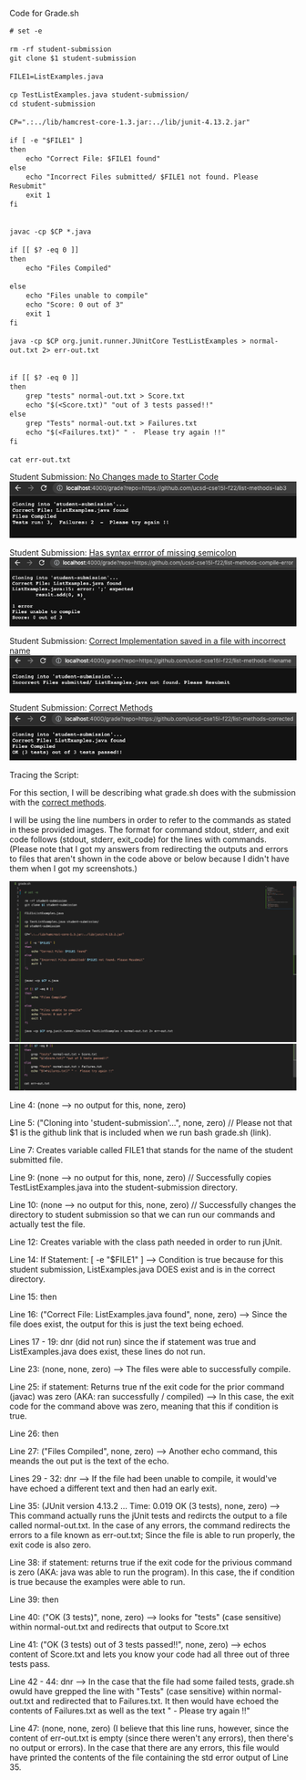 Code for Grade.sh

```
# set -e

rm -rf student-submission
git clone $1 student-submission

FILE1=ListExamples.java

cp TestListExamples.java student-submission/
cd student-submission

CP=".:../lib/hamcrest-core-1.3.jar:../lib/junit-4.13.2.jar" 

if [ -e "$FILE1" ]
then 
    echo "Correct File: $FILE1 found"
else
    echo "Incorrect Files submitted/ $FILE1 not found. Please Resubmit"
    exit 1
fi 


javac -cp $CP *.java 

if [[ $? -eq 0 ]]
then 
    echo "Files Compiled"

else
    echo "Files unable to compile"
    echo "Score: 0 out of 3"
    exit 1
fi

java -cp $CP org.junit.runner.JUnitCore TestListExamples > normal-out.txt 2> err-out.txt


if [[ $? -eq 0 ]]
then 
    grep "tests" normal-out.txt > Score.txt
    echo "$(<Score.txt)" "out of 3 tests passed!!"
else
    grep "Tests" normal-out.txt > Failures.txt
    echo "$(<Failures.txt)" " -  Please try again !!"
fi

cat err-out.txt

```




Student Submission:
[No Changes made to Starter Code](https://github.com/ucsd-cse15l-f22/list-methods-lab3)
![Image](no-changes.png)


Student Submission: [Has syntax errror of missing semicolon](https://github.com/ucsd-cse15l-f22/list-methods-compile-error)
![Image](compile.png)


Student Submission: [Correct Implementation saved in a file with incorrect name](https://github.com/ucsd-cse15l-f22/list-methods-filename)
![Image](filename.png)


Student Submission: [Correct Methods](https://github.com/ucsd-cse15l-f22/list-methods-corrected)
![Image](corrected.png)


Tracing the Script:

For this section, I will be describing what grade.sh does with the submission with the [correct methods](https://github.com/ucsd-cse15l-f22/list-methods-corrected).

I will be using the line numbers in order to refer to the commands as stated in these provided images. The format for command stdout, stderr, and exit code follows (stdout, stderr, exit_code) for the lines with commands. (Please note that I got my answers from redirecting the outputs and errors to files that aren't shown in the code above or below because I didn't have them when I got my screenshots.)

![Image](grade-sh-1.png)
![Image](grade-sh-2.png)

Line 4: (none --> no output for this, none, zero) 

Line 5: ("Cloning into 'student-submission'...", none, zero) // Please not that $1 is the github link that is included when we run bash grade.sh (link).

Line 7: Creates variable called FILE1 that stands for the name of the student submitted file. 

Line 9: (none --> no output for this, none, zero)  // Successfully copies TestListExamples.java into the student-submission directory. 

Line 10: (none --> no output for this, none, zero) // Successfully changes the directory to student submission so that we can run our commands and actually test the file. 

Line 12: Creates variable with the class path needed in order to run jUnit. 

Line 14: If Statement: [ -e "$FILE1" ] --> Condition is true because for this student submission, ListExamples.java DOES exist and is in the correct directory. 

Line 15: then

Line 16: ("Correct File: ListExamples.java found", none, zero) --> Since the file does exist, the output for this is just the text being echoed. 

Lines 17 - 19: dnr (did not run) since the if statement was true and ListExamples.java does exist, these lines do not run. 




Line 23: (none, none, zero) --> The files were able to successfully compile. 

Line 25: if statement: Returns true nf the exit code for the prior command (javac) was zero (AKA: ran successfully / compiled) --> In this case, the exit code for the command above was zero, meaning that this if condition is true. 

Line 26: then

Line 27: ("Files Compiled", none, zero) --> Another echo command, this meands the out put is the text of the echo. 

Lines 29 - 32: dnr --> If the file had been unable to compile, it would've have echoed a different text and then had an early exit. 

Line 35: (JUnit version 4.13.2 ... Time: 0.019 OK (3 tests), none, zero) --> This command actually runs the jUnit tests and redircts the output to a file called normal-out.txt. In the case of any errors, the command redirects the errors to a file known as err-out.txt; Since the file is able to run properly, the exit code is also zero. 


Line 38: if statement: returns true if the exit code for the privious command is zero (AKA: java was able to run the program). In this case, the if condition is true because the examples were able to run. 

Line 39: then

Line 40: ("OK (3 tests)", none, zero) --> looks for "tests" (case sensitive) within normal-out.txt and redirects that output to Score.txt

Line 41: ("OK (3 tests) out of 3 tests passed!!", none, zero) --> echos content of Score.txt and lets you know your code had all three out of three tests pass.

Line 42 - 44: dnr --> In the case that the file had some failed tests, grade.sh owuld have grepped the line with "Tests" (case sensitive) within normal-out.txt and redirected that to Failures.txt. It then would have echoed the contents of Failures.txt as well as the text " - Please try again !!"



Line 47: (none, none, zero) (I believe that this line runs, however, since the content of err-out.txt is empty (since there weren't any errors), then there's no output or errors). In the case that there are any errors, this file would have printed the contents of the file containing the std error output of Line 35. 
